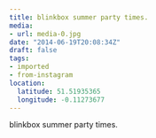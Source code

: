 ```yaml
---
title: blinkbox summer party times.
media:
- url: media-0.jpg
date: "2014-06-19T20:08:34Z"
draft: false
tags:
- imported
- from-instagram
location:
  latitude: 51.51935365
  longitude: -0.11273677
---
```

blinkbox summer party times.
